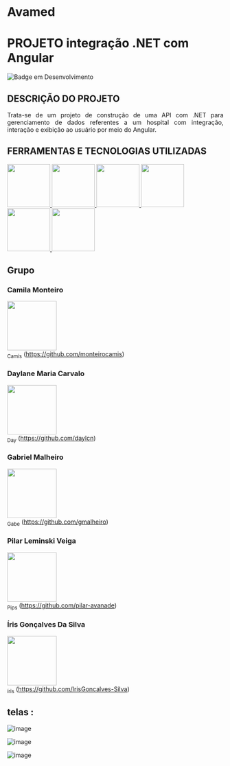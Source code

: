 # Avamed


# PROJETO integração .NET com Angular

![Badge em Desenvolvimento](http://img.shields.io/static/v1?label=STATUS&message=EM%20DESENVOLVIMENTO&color=GREEN&style=for-the-badge)

## DESCRIÇÃO DO PROJETO
<p align="justify">
Trata-se de um projeto de construção de uma API com .NET para gerenciamento de dados referentes a um hospital com integração, interação e exibição ao usuário por meio do Angular.

</p>


## FERRAMENTAS E TECNOLOGIAS UTILIZADAS
<a href="#">
<img src="https://cdn.jsdelivr.net/gh/devicons/devicon/icons/vscode/vscode-original.svg" width=100/>
</a>
<a href=#>
<img src="https://cdn.jsdelivr.net/gh/devicons/devicon/icons/visualstudio/visualstudio-plain.svg" width=100/>
<a/>
<a href="#">
<img src="https://cdn.jsdelivr.net/gh/devicons/devicon/icons/dotnetcore/dotnetcore-original.svg" width=100 />
</a>
<a href="#">
<img src="https://cdn.jsdelivr.net/gh/devicons/devicon/icons/angularjs/angularjs-plain.svg" width=100/>
</a>
<a href="#">
<img src="https://cdn.jsdelivr.net/gh/devicons/devicon/icons/microsoftsqlserver/microsoftsqlserver-plain.svg" width=100/>
</a>
<a href = "#">
<img src="https://cdn.jsdelivr.net/gh/devicons/devicon/icons/bootstrap/bootstrap-original.svg" width=100/>
</a>

## Grupo
### Camila Monteiro

<img src="https://avatars.githubusercontent.com/u/26682838?v=4" width=115><br><sub>Camis</sub> (https://github.com/monteirocamis)

### Daylane Maria Carvalo

<img src="https://avatars.githubusercontent.com/u/89111664?v=4" width=115><br><sub>Day</sub> (https://github.com/daylcn)

### Gabriel Malheiro

<img src="https://avatars.githubusercontent.com/u/92603922?v=4" width=115><br><sub>Gabe</sub> (https://github.com/gmalheiro)

### Pilar Leminski Veiga

<img src="https://media.licdn.com/dms/image/C4D03AQE3ucvskO1jSA/profile-displayphoto-shrink_400_400/0/1617480408863?e=1677110400&v=beta&t=WCxJT4ASk-3tfAYattsA3ffSNu6dztvrHZBZV9K9XHg" width=115><br><sub>Pips</sub> (https://github.com/pilar-avanade)

### Íris Gonçalves Da Silva

<img src="https://avatars.githubusercontent.com/u/107144112?v=4" width=115><br><sub>íris</sub> (https://github.com/IrisGoncalves-Silva)

## telas :

![image](https://user-images.githubusercontent.com/26682838/208728307-29c5c31b-4b65-40b0-9e36-6b2851b2e594.png)

![image](https://user-images.githubusercontent.com/26682838/208989680-82138097-892a-4a1b-8015-ab3875687f1c.png)

![image](https://user-images.githubusercontent.com/26682838/208989703-58d47f7f-ff36-4a5b-a5bf-03a2c53b4cee.png)

